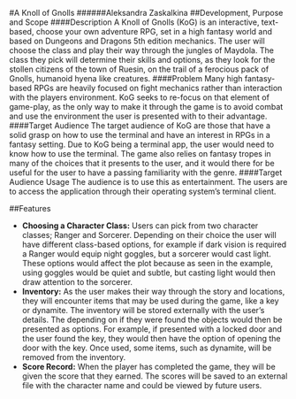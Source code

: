 #A Knoll of Gnolls 
######Aleksandra Zaskalkina
##Development, Purpose and Scope
####Description
A Knoll of Gnolls (KoG) is an interactive, text-based, choose your own adventure RPG, set in a high fantasy world and based on Dungeons and Dragons 5th edition mechanics. The user will choose the class and play their way through the jungles of Maydola. The class they pick will determine their skills and options, as they look for the stollen citizens of the town of Ruesin, on the trail of a ferocious pack of Gnolls, humanoid hyena like creatures. 
####Problem
Many high fantasy-based RPGs are heavily focused on fight mechanics rather than interaction with the players environment. KoG seeks to re-focus on that element of game-play, as the only way to make it through the game is to avoid combat and use the environment the user is presented with to their advantage.
####Target Audience
The target audience of KoG are those that have a solid grasp on how to use the terminal and have an interest in RPGs in a fantasy setting. Due to KoG being a terminal app, the user would need to know how to use the terminal. The game also relies on fantasy tropes in many of the choices that it presents to the user, and it would there for be useful for the user to have a passing familiarity with the genre.
####Target Audience Usage
The audience is to use this as entertainment. The users are to access the application through their operating system’s terminal client. 

##Features
- **Choosing a Character Class:** Users can pick from two character classes; Ranger and Sorcerer. Depending on their choice the user will have different class-based options, for example if dark vision is required a Ranger would equip night goggles, but a sorcerer would cast light. These options would affect the plot because as seen in the example, using goggles would be quiet and subtle, but casting light would then draw attention to the sorcerer. 
- **Inventory:** As the user makes their way through the story and locations, they will encounter items that may be used during the game, like a key or dynamite. The inventory will be stored externally with the user’s details. The depending on if they were found the objects would then be presented as options. For example, if presented with a locked door and the user found the key, they would then have the option of opening the door with the key. Once used, some items, such as dynamite, will be removed from the inventory.
- **Score Record:** When the player has completed the game, they will be given the score that they earned. The scores will be saved to an external file with the character name and could be viewed by future users. 

